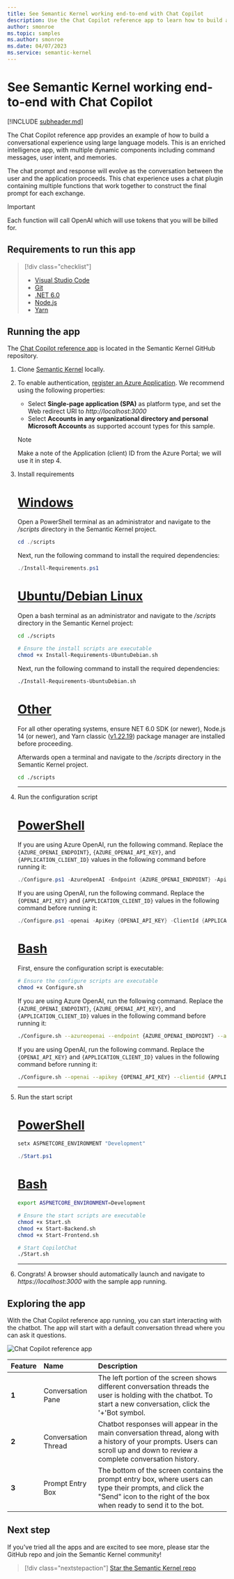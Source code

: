 ```yaml
---
title: See Semantic Kernel working end-to-end with Chat Copilot
description: Use the Chat Copilot reference app to learn how to build a custom conversational agent and to test your plugins..
author: smonroe
ms.topic: samples
ms.author: smonroe
ms.date: 04/07/2023
ms.service: semantic-kernel
---
```

# See Semantic Kernel working end-to-end with Chat Copilot

[!INCLUDE [subheader.md](../includes/pat_large.md)]

The Chat Copilot reference app provides an example of how to build a conversational experience using large language models.  This is an enriched intelligence app, with multiple dynamic components including command messages, user intent, and memories.  

The chat prompt and response will evolve as the conversation between the user and the application proceeds.  This chat experience uses a chat plugin containing multiple functions that work together to construct the final prompt for each exchange.


> [!IMPORTANT]
> Each function will call OpenAI which will use tokens that you will be billed for. 


## Requirements to run this app

> [!div class="checklist"]
> * [Visual Studio Code](https://code.visualstudio.com/Download)
> * [Git](https://git-scm.com/book/en/v2/Getting-Started-Installing-Git)
> * [.NET 6.0](https://dotnet.microsoft.com/en-us/download/dotnet/6.0)
> * [Node.js](https://nodejs.org/en/download)
> * [Yarn](https://classic.yarnpkg.com/lang/en/docs/install)

## Running the app
The [Chat Copilot reference app](https://github.com/microsoft/chat-copilot/blob/main/README.md) is located in the Semantic Kernel GitHub repository.

1) Clone [Semantic Kernel](https://github.com/microsoft/semantic-kernel) locally.
2) To enable authentication, [register an Azure Application](/azure/active-directory/develop/quickstart-register-app). We recommend using the following properties:
    - Select __Single-page application (SPA)__ as platform type, and set the Web redirect URI to _http://localhost:3000_
    - Select __Accounts in any organizational directory and personal Microsoft Accounts__ as supported account types for this sample.
    
    > [!Note]
    > Make a note of the Application (client) ID from the Azure Portal; we will use it in step 4.

3) Install requirements

    # [Windows](#tab/Windows)
    Open a PowerShell terminal as an administrator and navigate to the _/scripts_ directory in the Semantic Kernel project.

    ```powershell
    cd ./scripts
    ```
    
    Next, run the following command to install the required dependencies:
    ```powershell
    ./Install-Requirements.ps1
    ```

    # [Ubuntu/Debian Linux](#tab/Linux)
    Open a bash terminal as an administrator and navigate to the _/scripts_ directory in the Semantic Kernel project:
    ```bash
    cd ./scripts

    # Ensure the install scripts are executable
    chmod +x Install-Requirements-UbuntuDebian.sh
    ```

    Next, run the following command to install the required dependencies:
    ```bash
    ./Install-Requirements-UbuntuDebian.sh
    ```
    # [Other](#tab/other)

    For all other operating systems, ensure NET 6.0 SDK (or newer), Node.js 14 (or newer), and Yarn classic ([v1.22.19](https://classic.yarnpkg.com/)) package manager are installed before proceeding.

    Afterwards open a terminal and navigate to the _/scripts_ directory in the Semantic Kernel project.
    ```bash
    cd ./scripts
    ```
    ---


4) Run the configuration script

    # [PowerShell](#tab/Powershell)
    If you are using Azure OpenAI, run the following command. Replace the `{AZURE_OPENAI_ENDPOINT}`, `{AZURE_OPENAI_API_KEY}`, and `{APPLICATION_CLIENT_ID}` values in the following command before running it:

    ```powershell
    ./Configure.ps1 -AzureOpenAI -Endpoint {AZURE_OPENAI_ENDPOINT} -ApiKey {AZURE_OPENAI_API_KEY} -ClientId {APPLICATION_CLIENT_ID}
    ```

    If you are using OpenAI, run the following command. Replace the  `{OPENAI_API_KEY}` and `{APPLICATION_CLIENT_ID}` values in the following command before running it:

    ```powershell
    ./Configure.ps1 -openai -ApiKey {OPENAI_API_KEY} -ClientId {APPLICATION_CLIENT_ID}
    ```

    # [Bash](#tab/Bash)
    First, ensure the configuration script is executable:
    ```bash
    # Ensure the configure scripts are executable
    chmod +x Configure.sh
    ```
    
    If you are using Azure OpenAI, run the following command. Replace the `{AZURE_OPENAI_ENDPOINT}`, `{AZURE_OPENAI_API_KEY}`, and `{APPLICATION_CLIENT_ID}` values in the following command before running it:

    ```bash
    ./Configure.sh --azureopenai --endpoint {AZURE_OPENAI_ENDPOINT} --apikey {AZURE_OPENAI_API_KEY} --clientid {APPLICATION_CLIENT_ID}
    ```

     If you are using OpenAI, run the following command. Replace the `{OPENAI_API_KEY}` and `{APPLICATION_CLIENT_ID}` values in the following command before running it:

    ```bash
    ./Configure.sh --openai --apikey {OPENAI_API_KEY} --clientid {APPLICATION_CLIENT_ID}
    ```
    ---

5) Run the start script
    
    # [PowerShell](#tab/Powershell)

    ```powershell
    setx ASPNETCORE_ENVIRONMENT "Development"

    ./Start.ps1
    ```

    # [Bash](#tab/Bash)

    ```bash
    export ASPNETCORE_ENVIRONMENT=Development

    # Ensure the start scripts are executable
    chmod +x Start.sh
    chmod +x Start-Backend.sh
    chmod +x Start-Frontend.sh

    # Start CopilotChat 
    ./Start.sh
    ```
    ---
6) Congrats! A browser should automatically launch and navigate to _https://localhost:3000_ with the sample app running.

## Exploring the app
With the Chat Copilot reference app running, you can start interacting with the chatbot.  The app will start with a default conversation thread where you can ask it questions.

![Chat Copilot reference app](../media/copilot-chat.png)

| Feature | Name | Description |
|:-|:-|:-|
| **1** | Conversation Pane | The left portion of the screen shows different conversation threads the user is holding with the chatbot.  To start a new conversation, click the '+'Bot symbol. |
| **2** | Conversation Thread | Chatbot responses will appear in the main conversation thread, along with a history of your prompts.   Users can scroll up and down to review a complete conversation history. |
| **3** | Prompt Entry Box | The bottom of the screen contains the prompt entry box, where users can type their prompts, and click the "Send" icon to the right of the box when ready to send it to the bot. |

## Next step

If you've tried all the apps and are excited to see more, please star the GitHub repo and join the Semantic Kernel community!

> [!div class="nextstepaction"]
> [Star the Semantic Kernel repo](https://github.com/microsoft/semantic-kernel)
